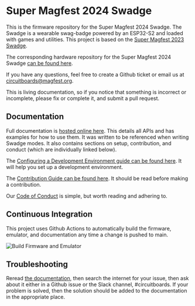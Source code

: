 # Super Magfest 2024 Swadge

This is the firmware repository for the Super Magfest 2024 Swadge. The Swadge is a wearable swag-badge powered by an ESP32-S2 and loaded with games and utilities. This project is based on the [Super Magfest 2023 Swadge](https://github.com/AEFeinstein/Super-2023-Swadge-FW).

The corresponding hardware repository for the Super Magfest 2024 Swadge [can be found here](https://github.com/AEFeinstein/Super-2024-Swadge-HW).

If you have any questions, feel free to create a Github ticket or email us at circuitboards@magfest.org.

This is living documentation, so if you notice that something is incorrect or incomplete, please fix or complete it, and submit a pull request.

## Documentation

Full documentation is [hosted online here](https://adam.feinste.in/Super-2024-Swadge-FW/). This details all APIs and has examples for how to use them. It was written to be referenced when writing Swadge modes. It also contains sections on setup, contribution, and conduct (which are individually linked below).

The [Configuring a Development Environment guide can be found here](/docs/SETUP.md). It will help you set up a development environment.

The [Contribution Guide can be found here](/docs/CONTRIBUTING.md). It should be read before making a contribution.

Our [Code of Conduct](/docs/CODE_OF_CONDUCT.md) is simple, but worth reading and adhering to.

## Continuous Integration

This project uses Github Actions to automatically build the firmware, emulator, and documentation any time a change is pushed to main.

![Build Firmware and Emulator](https://github.com/AEFeinstein/Super-2024-Swadge-FW/actions/workflows/build-firmware-and-emulator.yml/badge.svg)

## Troubleshooting

Reread [the documentation](https://adam.feinste.in/Super-2024-Swadge-FW/), then search the internet for your issue, then ask about it either in a Github issue or the Slack channel, #circuitboards. If your problem is solved, then the solution should be added to the documentation in the appropriate place.
